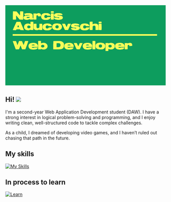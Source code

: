 <img src="banner-github.png" width="1000px"> 
<h2> Hi! <img src="https://media.giphy.com/media/mGcNjsfWAjY5AEZNw6/giphy.gif" width="50"></h2>

I'm a second-year Web Application Development student (DAW). I have a strong interest in logical problem-solving and programming, and I enjoy writing clean, well-structured code to tackle complex challenges.

As a child, I dreamed of developing video games, and I haven’t ruled out chasing that path in the future.


<h2>My skills</h2>

[![My Skills](https://skillicons.dev/icons?i=java,js,html,css,py,mysql)](https://skillicons.dev)

<h2>In process to learn</h2>

[![Learn](https://skillicons.dev/icons?i=django,docker,tailwind,ts,react,astro)](https://skillicons.dev)
